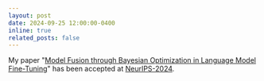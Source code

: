 ```yaml
---
layout: post
date: 2024-09-25 12:00:00-0400
inline: true
related_posts: false
---
```


My paper "<a href="" target="_blank">Model Fusion through Bayesian Optimization in Language Model Fine-Tuning</a>" has been accepted at <a href="https://neurips.cc/Conferences/2024" target="_blank">NeurIPS-2024</a>.
